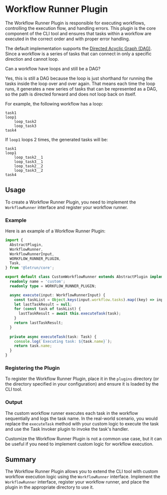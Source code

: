 # Workflow Runner Plugin

The Workflow Runner Plugin is responsible for executing workflows, controlling the execution flow, and handling errors.
This plugin is the core component of the CLI tool and ensures that tasks within a workflow are executed in the correct order and with proper error handling.

The default implementation supports the [Directed Acyclic Graph (DAG)](https://orkes.io/content/faqs/directed-acyclic-graph).
Since a workflow is a series of tasks that can connect in only a specific direction and cannot loop.

Can a workflow have loops and still be a DAG?

Yes, this is still a DAG because the loop is just shorthand for running the tasks inside the loop over and over again.
That means each time the loop runs, it generates a new series of tasks that can be represented as a DAG, so the path is directed forward and does not loop back on itself.

For example, the following workflow has a loop:

```text
task1
loop1
    loop_task2
    loop_task3
task4
```

If `loop1` loops 2 times, the generated tasks will be:

```text
task1
loop1
    loop_task2__1
    loop_task3__1
    loop_task2__2
    loop_task3__2
task4
```

## Usage

To create a Workflow Runner Plugin, you need to implement the `WorkflowRunner` interface and register your workflow runner.

### Example

Here is an example of a Workflow Runner Plugin:

```typescript
import {
  AbstractPlugin,
  WorkflowRunner,
  WorkflowRunnerInput,
  WORKFLOW_RUNNER_PLUGIN,
  Task,
} from '@letrun/core';

export default class CustomWorkflowRunner extends AbstractPlugin implements WorkflowRunner {
  readonly name = 'custom';
  readonly type = WORKFLOW_RUNNER_PLUGIN;

  async execute(input: WorkflowRunnerInput) {
    const taskList = Object.keys(input.workflow.tasks).map((key) => input.workflow.tasks[key]);
    let lastTaskResult = null;
    for (const task of taskList) {
      lastTaskResult = await this.executeTask(task);
    }
    return lastTaskResult;
  }
  
  private async executeTask(task: Task) {
    console.log(`Executing task: ${task.name}`);
    return task.name;
  }
}
```

### Registering the Plugin

To register the Workflow Runner Plugin, place it in the `plugins` directory (or the directory specified in your configuration) and ensure it is loaded by the CLI tool.

### Output

The custom workflow runner executes each task in the workflow sequentially and logs the task name. 
In the real-world scenario, you would replace the `executeTask` method with your custom logic to execute the task and use the Task Invoker plugin to invoke the task's handler.

Customize the Workflow Runner Plugin is not a common use case, but it can be useful if you need to implement custom logic for workflow execution.

## Summary

The Workflow Runner Plugin allows you to extend the CLI tool with custom workflow execution logic using the `WorkflowRunner` interface.
Implement the `WorkflowRunner` interface, register your workflow runner, and place the plugin in the appropriate directory to use it.
